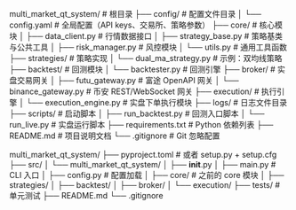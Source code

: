 multi_market_qt_system/           # 根目录
├── config/                     # 配置文件目录
│   └── config.yaml             # 全局配置（API keys、交易所、策略参数）
├── core/                       # 核心模块
│   ├── data_client.py          # 行情数据接口
│   ├── strategy_base.py        # 策略基类与公共工具
│   ├── risk_manager.py         # 风控模块
│   └── utils.py                # 通用工具函数
├── strategies/                 # 策略实现
│   └── dual_ma_strategy.py     # 示例：双均线策略
├── backtest/                   # 回测模块
│   └── backtester.py           # 回测引擎
├── broker/                     # 实盘交易网关
│   ├── futu_gateway.py         # 富途 OpenAPI 网关
│   └── binance_gateway.py      # 币安 REST/WebSocket 网关
├── execution/                  # 执行引擎
│   └── execution_engine.py     # 实盘下单执行模块
├── logs/                       # 日志文件目录
├── scripts/                    # 启动脚本
│   ├── run_backtest.py         # 回测入口脚本
│   └── run_live.py             # 实盘运行脚本
├── requirements.txt            # Python 依赖列表
├── README.md                   # 项目说明文档
└── .gitignore                  # Git 忽略配置


multi_market_qt_system/
├── pyproject.toml           # 或者 setup.py + setup.cfg
├── src/
│   └── multi_market_qt_system/
│       ├── __init__.py
│       ├── main.py          # CLI 入口
│       ├── config.py        # 配置加载
│       ├── core/            # 之前的 core 模块
│       ├── strategies/
│       ├── backtest/
│       ├── broker/
│       └── execution/
├── tests/                   # 单元测试
├── README.md
└── .gitignore